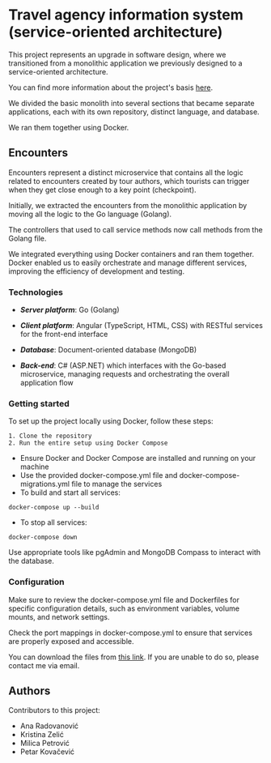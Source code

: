 # Travel agency information system (service-oriented architecture)  

This project represents an upgrade in software design, where we transitioned from a monolithic application we previously designed to a service-oriented architecture. 

You can find more information about the project's basis [here](https://github.com/travel-agency-information-system/back-end).

We divided the basic monolith into several sections that became separate applications, each with its own repository, distinct language, and database. 

We ran them together using Docker.

## Encounters

Encounters represent a distinct microservice that contains all the logic related to encounters created by tour authors, which tourists can trigger when they get close enough to a key point (checkpoint).

Initially, we extracted the encounters from the monolithic application by moving all the logic to the Go language (Golang). 

The controllers that used to call service methods now call methods from the Golang file. 

We integrated everything using Docker containers and ran them together. Docker enabled us to easily orchestrate and manage different services, improving the efficiency of development and testing.

### Technologies

- ***Server platform***: Go (Golang) 

- ***Client platform***: Angular (TypeScript, HTML, CSS) with RESTful services for the front-end interface

- ***Database***: Document-oriented database (MongoDB)

- ***Back-end***: C# (ASP.NET) which interfaces with the Go-based microservice, managing requests and orchestrating the overall application flow

### Getting started

To set up the project locally using Docker, follow these steps:

```
1. Clone the repository
2. Run the entire setup using Docker Compose
```
- Ensure Docker and Docker Compose are installed and running on your machine
- Use the provided docker-compose.yml file and docker-compose-migrations.yml file to manage the services
- To build and start all services:
```
docker-compose up --build
```
- To stop all services:
```
docker-compose down
```
Use appropriate tools like pgAdmin and MongoDB Compass to interact with the database.

### Configuration

Make sure to review the docker-compose.yml file and Dockerfiles for specific configuration details, such as environment variables, volume mounts, and network settings.

Check the port mappings in docker-compose.yml to ensure that services are properly exposed and accessible.

You can download the files from [this link](https://ufile.io/f/ud3nw). If you are unable to do so, please contact me via email.

## Authors
Contributors to this project:
- Ana Radovanović
- Kristina Zelić
- Milica Petrović
- Petar Kovačević
